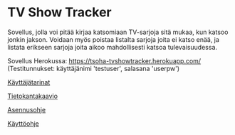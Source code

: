 # TV Show Tracker

Sovellus, jolla voi pitää kirjaa katsomiaan TV-sarjoja sitä mukaa, kun katsoo jonkin jakson. Voidaan myös poistaa listalta sarjoja joita ei katso enää, ja listata erikseen sarjoja joita aikoo mahdollisesti katsoa tulevaisuudessa.

Sovellus Herokussa: https://tsoha-tvshowtracker.herokuapp.com/
(Testitunnukset: käyttäjänimi 'testuser', salasana 'userpw')

[Käyttäjätarinat](https://github.com/joonaoko/tvshowtracker/blob/master/documentation/userstories.md)

[Tietokantakaavio](https://github.com/joonaoko/tvshowtracker/blob/master/documentation/databasediagram.md)

[Asennusohje](https://github.com/joonaoko/tvshowtracker/blob/master/documentation/setupguide.md)

[Käyttöohje](https://github.com/joonaoko/tvshowtracker/blob/master/documentation/userguide.md)

